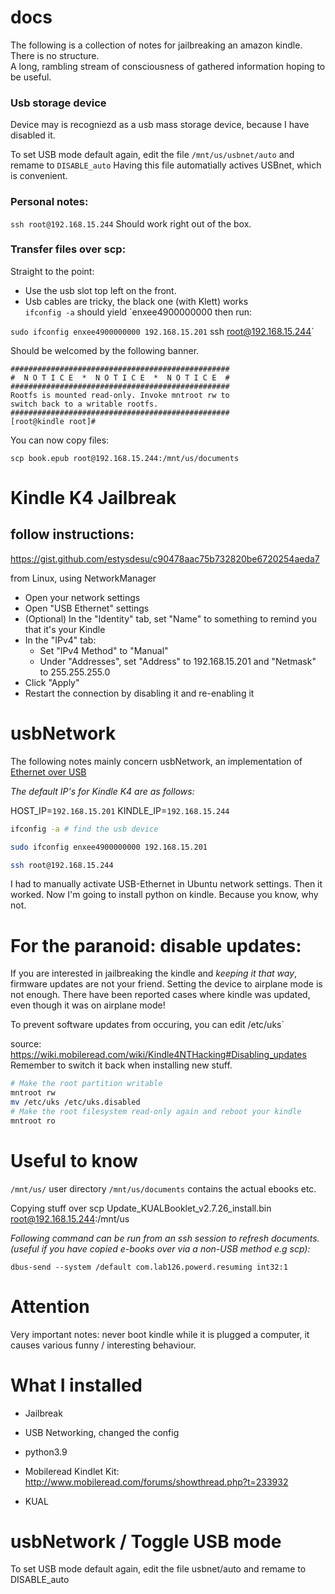 # docs

The following is a collection of notes for jailbreaking an amazon kindle.  
There is no structure.  
A long, rambling stream of consciousness of gathered information hoping to be useful. 

### Usb storage device
Device may is recogniezd as a usb mass storage device, because I have disabled it.  

To set USB mode default again, edit the file `/mnt/us/usbnet/auto` and remame to `DISABLE_auto`
Having this file automatially actives USBnet, which is convenient. 


### Personal notes:
`ssh root@192.168.15.244`
Should work right out of the box.

### Transfer files over scp:
Straight to the point:
- Use the usb slot top left on the front.   
- Usb cables are tricky, the black one (with Klett) works   
`ifconfig -a` should yield `enxee4900000000
then run:


`sudo ifconfig enxee4900000000 192.168.15.201`
 ssh root@192.168.15.244`
 
 Should be welcomed by the following banner.


```
#################################################
#  N O T I C E  *  N O T I C E  *  N O T I C E  # 
#################################################
Rootfs is mounted read-only. Invoke mntroot rw to
switch back to a writable rootfs.
#################################################
[root@kindle root]# 
```
You can now copy files:
```
scp book.epub root@192.168.15.244:/mnt/us/documents
```

Kindle K4 Jailbreak
====================


## follow instructions:

https://gist.github.com/estysdesu/c90478aac75b732820be6720254aeda7

from Linux, using NetworkManager 

- Open your network settings
- Open "USB Ethernet" settings
- (Optional) In the "Identity" tab, set "Name" to something to remind you that it's your Kindle
- In the "IPv4" tab:
    - Set "IPv4 Method" to "Manual"
    - Under "Addresses", set "Address" to 192.168.15.201 and "Netmask" to 255.255.255.0 
- Click "Apply"
- Restart the connection by disabling it and re-enabling it 

# usbNetwork 
The following notes mainly concern usbNetwork, an implementation of [Ethernet over USB](https://www.wikiwand.com/en/Ethernet_over_USB)

*The default IP's for Kindle K4 are as follows:*

HOST_IP=`192.168.15.201`
KINDLE_IP=`192.168.15.244`


```bash
ifconfig -a # find the usb device

sudo ifconfig enxee4900000000 192.168.15.201

ssh root@192.168.15.244

```


I had to manually activate USB-Ethernet in Ubuntu network settings. Then it worked. Now I'm going to install python on kindle. Because you know, why not. 

# For the paranoid: disable updates:
If you are interested in jailbreaking the kindle and _keeping it that way_, firmware updates are not your friend. 
Setting the device to airplane mode is not enough. There have been reported cases where kindle was updated, even though it was on airplane mode!

To prevent software updates from occuring, you can edit /etc/uks` 

source: https://wiki.mobileread.com/wiki/Kindle4NTHacking#Disabling_updates
Remember to switch it back when installing new stuff. 
```bash
# Make the root partition writable 
mntroot rw
mv /etc/uks /etc/uks.disabled
# Make the root filesystem read-only again and reboot your kindle
mntroot ro
```

# Useful to know

`/mnt/us/`  user directory
`/mnt/us/documents`   contains the actual ebooks etc. 

Copying stuff over
scp Update_KUALBooklet_v2.7.26_install.bin root@192.168.15.244:/mnt/us


*Following command can be run from an ssh session to refresh documents. (useful if you have copied e-books over via a non-USB method e.g scp):*

`dbus-send --system /default com.lab126.powerd.resuming int32:1`

# Attention
Very important notes:
never boot kindle while it is plugged a computer, it causes various funny / interesting behaviour. 


# What I installed

- Jailbreak
- USB Networking, changed the config
- python3.9

- Mobileread Kindlet Kit:
http://www.mobileread.com/forums/showthread.php?t=233932
- KUAL



# usbNetwork / Toggle USB mode

To set USB mode default again, edit the file usbnet/auto and remame to DISABLE_auto

